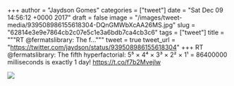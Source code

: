 
+++
author = "Jaydson Gomes"
categories = ["tweet"]
date = "Sat Dec 09 14:56:12 +0000 2017"
draft = false
image = "/images/tweet-media/939508986155618304-DQnGMWbXcAA26MS.jpg"
slug = "62814e3e9e7864cb2c07e5c1e3a6bdb7ca4cb3c6"
tags = ["tweet"]
title = """RT @fermatslibrary: The f..."""
tweet = true
tweet_url = "https://twitter.com/jaydson/status/939508986155618304"
+++
RT @fermatslibrary: The fifth hyperfactorial: 5⁵ × 4⁴ × 3³ × 2² × 1¹ = 86400000 milliseconds is exactly 1 day! https://t.co/f7b2Mvejlw

![](/images/tweet-media/939508986155618304-DQnGMWbXcAA26MS.jpg)